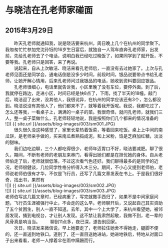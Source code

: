 与晓洁在孔老师家碰面
=======================
2015年3月29日
-----------------------
　　昨天孔老师就通知我，说是晓洁要来杭州，周日晚上几个在杭州的同学聚下。我匆匆忙忙参加完沈孙钰的16岁生日宴后，就独自一人驾车直奔孔老师家，出发前，先给孔老师去了个电话，说明白我已经吃过晚饭了，如果同学到了就开饭，不要等我。孔老师只是回答，来了再说。  
　　说起来，自从上次敏洁、晓洁来看孔老师后，一直没有去过她家了。上次与孔老师见面还是同学会，通电话倒是没多少时间，前段时间，银品说要带点书给孔老师，让她开解心情用，后来孔老师问过我银品的电话，她收到资料要回应银品。  
　　孔老师很细心，电话里就告诉我，小区里晚了没有车位，要停外面。到了后，我就停在路边，走进小区，时间已经是快8点了，下雨，找了半天的18幢。敲门后，晓洁迎了出来，没其他人，我很诧异，在杭州的同学应该还有3个，怎么都没到。晓洁说没有其他人了，他们都来不了，就等着我开饭呢。我说，我都吃过了，怎么还等我，一看桌子上，满满的一桌子的菜。我很奇怪，就问孔老师，就我们三人，整一桌子菜做什么，孔老师轻轻地说，我是按照你们几个都来的情况准备的  
![]( {{ site.url }}/assets/blog-images/003/sm001.JPG)  
　　很久很久没这种感觉了，家里长辈热着饭菜，等着回来吃饭。桌上上中间的南瓜饼，是老师亲手做的，买来南瓜煮熟捣成泥，和上米粉，馅是芝麻加红糖，淡淡的甜味。  
　　我们边吃边聊，三个人都吃得很少，老师年迈胃口不好，晓洁要减肥。聊了很久，期间，不断有老师的老朋友来串门，看得出她们都是在担忧她的身体。自从老师伯走了后，老师就很低落，不过这次看气色还好。我们聊得最多的是同学的近况，老师很健谈，几位同学性格分析得入木三分。期间，不小心又提到老师伯，老师说老师伯很有才华，不仅是飞行员，还写了几篇文章发表在书上。于是我们很好奇，找出书，果然有  
![]( {{ site.url }}/assets/blog-images/003/sm002.JPG)  
![]( {{ site.url }}/assets/blog-images/003/sm003.JPG)  
老师伯写这几篇文章时，已经病重了，写完就撒手西归了，如果不是中间家庭问题，飞行员生涯被强行中止，不会走的这么早。老师聊开后，又说起自己其实资助了五个贫困生，别人一直不知道。去年，其中一个上大学了，来杭州看望她，被邻居发现，捅到电视台，才让别人发现。这不禁让我肃然起敬，我做不到，老一辈的风骨真是响当当。
　　聊到11点多，夜已深，遂告别回家。  
　　次日，晓洁发来微信说，早上她要走了，老师拉住她舍不得她走，腿脚不便的，还一直送到地铁口。道别了，还一直目送她进站，她进地铁后，特地从对面口子出来看看，老师一人撑着伞在雨中蹒跚而行。